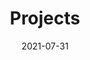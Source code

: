 ---
title: "Projects"
date: 2021-07-31
draft: false
summary: "Projects I came up with when I was a student"
---